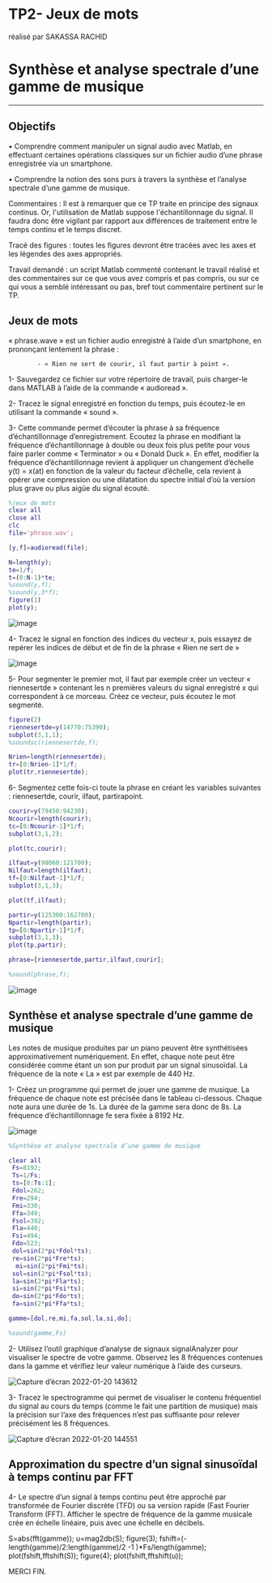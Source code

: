 # TP2- Jeux de mots

réalisé par SAKASSA RACHID

# Synthèse et analyse spectrale d’une gamme de musique
-------------------------------------------------------------------
## Objectifs

• Comprendre comment manipuler un signal audio avec Matlab, en effectuant
certaines opérations classiques sur un fichier audio d’une phrase enregistrée via
un smartphone.

• Comprendre la notion des sons purs à travers la synthèse et l’analyse spectrale
d’une gamme de musique.

Commentaires : Il est à remarquer que ce TP traite en principe des signaux continus.
Or, l'utilisation de Matlab suppose l'échantillonnage du signal. Il faudra donc être
vigilant par rapport aux différences de traitement entre le temps continu et le temps
discret.

Tracé des figures : toutes les figures devront être tracées avec les axes et les
légendes des axes appropriés.

Travail demandé : un script Matlab commenté contenant le travail réalisé et des
commentaires sur ce que vous avez compris et pas compris, ou sur ce qui vous a
semblé intéressant ou pas, bref tout commentaire pertinent sur le TP.

## Jeux de mots

« phrase.wave » est un fichier audio enregistré à l’aide d’un smartphone, en
prononçant lentement la phrase : 

            - « Rien ne sert de courir, il faut partir à point ». 

1- Sauvegardez ce fichier sur votre répertoire de travail, puis charger-le dans MATLAB
à l’aide de la commande « audioread ».


2- Tracez le signal enregistré en fonction du temps, puis écoutez-le en utilisant la
commande « sound ».

3- Cette commande permet d’écouter la phrase à sa fréquence d’échantillonnage
d’enregistrement. Ecoutez la phrase en modifiant la fréquence d’échantillonnage à
double ou deux fois plus petite pour vous faire parler comme « Terminator » ou «
Donald Duck ». En effet, modifier la fréquence d’échantillonnage revient à appliquer
un changement d’échelle y(t) = x(at) en fonction de la valeur du facteur d’échelle, cela
revient à opérer une compression ou une dilatation du spectre initial d’où la version
plus grave ou plus aigüe du signal écouté.




```Matlab
%jeux de mots
clear all
close all
clc
file='phrase.wav';

[y,f]=audioread(file);

N=length(y);
te=1/f;
t=(0:N-1)*te;
%sound(y,f);
%sound(y,3*f);
figure(1)
plot(y);

```
![image](https://user-images.githubusercontent.com/85129301/150338715-0548c7e6-f5fa-4198-819f-6d2e5c0230cb.png)


4- Tracez le signal en fonction des indices du vecteur x, puis essayez de repérer les
indices de début et de fin de la phrase « Rien ne sert de »

  ![image](https://user-images.githubusercontent.com/85129301/150339085-104c7819-4136-460a-8a57-7bb39e4daa59.png)


5- Pour segmenter le premier mot, il faut par exemple créer un vecteur « riennesertde »
contenant les n premières valeurs du signal enregistré x qui correspondent à ce
morceau. Créez ce vecteur, puis écoutez le mot segmenté.

```Matlab
figure(2)
riennesertde=y(14770:75390);
subplot(3,1,1);
%soundsc(riennesertde,f);

Nrien=length(riennesertde);
tr=[0:Nrien-1]*1/f;
plot(tr,riennesertde);

```

6- Segmentez cette fois-ci toute la phrase en créant les variables suivantes :
riennesertde, courir, ilfaut, partirapoint.

```Matlab
courir=y(79450:94230);
Ncourir=length(courir);
tc=[0:Ncourir-1]*1/f;
subplot(3,1,2);

plot(tc,courir);

ilfaut=y(98060:121700);
Nilfaut=length(ilfaut);
tf=[0:Nilfaut-1]*1/f;
subplot(3,1,3);

plot(tf,ilfaut);

partir=y(125300:162700);
Npartir=length(partir);
tp=[0:Npartir-1]*1/f;
subplot(3,1,3);
plot(tp,partir);

phrase=[riennesertde,partir,ilfaut,courir];

%sound(phrase,f);

```

  
 ![image](https://user-images.githubusercontent.com/85129301/150338670-5c0d5730-d7fb-4dcf-9123-8c849e596fc3.png)
 
 ## Synthèse et analyse spectrale d’une gamme de musique

Les notes de musique produites par un piano peuvent être synthétisées
approximativement numériquement. En effet, chaque note peut être considérée
comme étant un son pur produit par un signal sinusoïdal. La fréquence de la note
« La » est par exemple de 440 Hz.

1- Créez un programme qui permet de jouer une gamme de musique. La fréquence
de chaque note est précisée dans le tableau ci-dessous. Chaque note aura une durée
de 1s. La durée de la gamme sera donc de 8s. La fréquence d’échantillonnage fe sera
fixée à 8192 Hz.

![image](https://user-images.githubusercontent.com/85129301/150407986-5f20df0b-fe33-4f78-8236-4816a13ac670.png)

```Matlab
%Synthèse et analyse spectrale d’une gamme de musique

clear all
 Fs=8192;
 Ts=1/Fs;
 ts=[0:Ts:1];
 Fdol=262; 
 Fre=294; 
 Fmi=330;
 Ffa=349;
 Fsol=392;
 Fla=440;
 Fsi=494;
 Fdo=523;
 dol=sin(2*pi*Fdol*ts);
 re=sin(2*pi*Fre*ts);
  mi=sin(2*pi*Fmi*ts);
 sol=sin(2*pi*Fsol*ts);
 la=sin(2*pi*Fla*ts);
 si=sin(2*pi*Fsi*ts);
 do=sin(2*pi*Fdo*ts);
 fa=sin(2*pi*Ffa*ts);

gamme=[dol,re,mi,fa,sol,la,si,do];

%sound(gamme,Fs)

```

2- Utilisez l’outil graphique d’analyse de signaux signalAnalyzer pour visualiser le
spectre de votre gamme. Observez les 8 fréquences contenues dans la gamme et
vérifiez leur valeur numérique à l’aide des curseurs.


![Capture d’écran 2022-01-20 143612](https://user-images.githubusercontent.com/85129301/150404076-7a86feb5-2408-41c3-b8d6-61f8020f0057.jpg)


3- Tracez le spectrogramme qui permet de visualiser le contenu fréquentiel du signal
au cours du temps (comme le fait une partition de musique) mais la précision sur l’axe
des fréquences n’est pas suffisante pour relever précisément les 8 fréquences.

![Capture d’écran 2022-01-20 144551](https://user-images.githubusercontent.com/85129301/150404128-ea23afde-78b8-4a32-b608-615443b440c9.jpg)


## Approximation du spectre d’un signal sinusoïdal à temps continu par FFT

4- Le spectre d’un signal à temps continu peut être approché par transformée de
Fourier discrète (TFD) ou sa version rapide (Fast Fourier Transform (FFT). Afficher le
spectre de fréquence de la gamme musicale crée en échelle linéaire, puis avec une
échelle en décibels.


S=abs(fft(gamme));
u=mag2db(S);
figure(3);
fshift=(-length(gamme)/2:length(gamme)/2 -1 )*Fs/length(gamme);
plot(fshift,fftshift(S));
figure(4);
plot(fshift,fftshift(u));


MERCI 
FIN.
